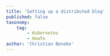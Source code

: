 ```yaml
---
title: 'Setting up a distributed blog'
published: false
taxonomy:
    tag:
        - Kubernetes
        - HowTo
author: 'Christian Beneke'
---
```


